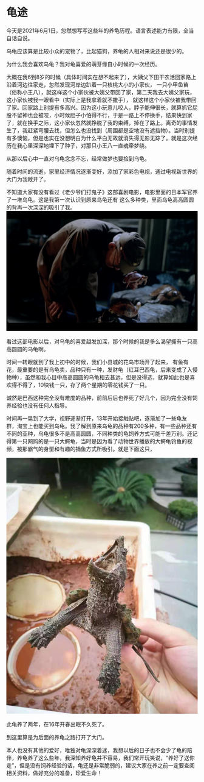 # 龟途

今天是2021年6月1日，忽然想写写这些年的养龟历程。语言表述能力有限，全当自话自说。

乌龟应该算是比较小众的宠物了，比起猫狗，养龟的人相对来说还是很少的。

为什么我会喜欢乌龟？我对龟喜爱的萌芽缘自小时候的一次经历。

大概在我6到8岁的时候（具体时间实在想不起来了），大姨父下田干农活回家路上沿着河边往家走，忽然发现河岸边趴着一只核桃大小的小家伙，
一只小甲鱼苗（俗称小王八），就这样这个小家伙被大姨父带回了家，第二天我去大姨父家玩，这小家伙被我一眼看中（实际上是我拿着就不撒手），
就这样这个小家伙被我带回了家。回家路上别提有多高兴。因为这小玩意儿咬人，脖子能伸很长，就算抓它屁股不留神也会被咬，小时候胆子小怕得不行，于是一路上不停换手，结果快到家了，就在换手之际，这小家伙忽然就挣脱了我的束缚，掉在了路上。离奇的事情发生了，我赶紧弯腰去找，但怎么也没找到（周围都是空地没有遮挡物）。当时别提有多懊恼，但是也实在没想明白为什么平白无故就消失得无影无踪了。就是这次经历在我心里深深地埋下了种子，对那只小王八一直魂牵梦绕。


从那以后心中一直对乌龟念念不忘，经常做梦也要捡到乌龟。


随着时间的流逝，家里经济情况逐渐变好，添加了家彩色电视，通过电视新世界的大门为我敞开了。

不知道大家有没有看过《老少爷们打鬼子》这部喜剧电影，电影里面的日本军官养了一堆乌龟。这是我第一次认识到原来乌龟还有
这么多种类，里面乌龟高高圆圆的背再一次深深的吸引了我。
![movie](./movie.png)

看过这部电影以后，对乌龟的喜爱越发加深，那个时候的我是多么渴望拥有一只高高圆圆的乌龟啊。


时间一转眼就到了我上初中的时候，我们小县城的花鸟市场开了起来，
有鱼有花，最重要的是有乌龟卖，品种只有一种，发财龟（红耳巴西龟，后来变成了入侵物种），虽然和我心目中高高圆圆的乌龟相去甚远，但是没得选，就算如此也是喜欢得不得了，10块钱一只，存了两个星期的零花钱买了一只。


诚然是巴西这种完全没有难度的品种，前前后后也养死了好几个，因为完全没有饲养经验也没有任何人指导。

时间再一晃到了大学，视野逐渐打开，13年开始接触贴吧，逐渐加了一些龟友群，淘宝上也能买到乌龟。我了解到原来乌龟的品种有200多种，有一些品种还有不同的亚种，乌龟很多不是高高圆圆，不同种类的龟饲养方式可能千差万别。还记得第一只网购的是一只大鳄龟，当时是因为看了动物世界播放的大鳄龟钓鱼的视频，被那霸气的身型和有趣的捕鱼方式所吸引。就是下面这只，

![alligator-snapping-turtle](./alligator-snapping-turtle.jpeg)

此龟养了两年，在16年开春出眠不久死了。

到这里算是为后面的养龟之路打开了大门。

本人也没有其他的爱好，唯独对龟深深着迷，我想以后的日子也不会少了龟的陪伴，养龟养了这么些年，我深知养好龟并不容易，我们常开玩笑说，“养好了送你走”，但是没有饲养经验的话，龟还是非常脆弱的，建议大家在养之前一定要查阅相关资料，做好充分的准备，珍爱生命！

